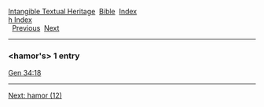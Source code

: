 [Intangible Textual Heritage](../../index)  [Bible](../index) 
[Index](index)   
[h Index](_h_)  
  [Previous](c05081)  [Next](c05083) 

------------------------------------------------------------------------

### &lt;hamor's&gt; 1 entry

[Gen 34:18](../kjv/gen034.htm#018)  

------------------------------------------------------------------------

[Next: hamor (12)](c05083)
